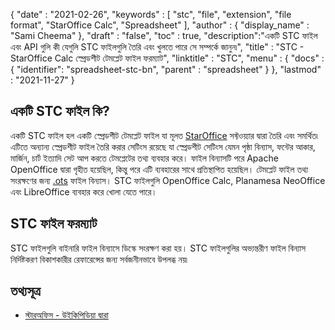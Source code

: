 {
  "date" : "2021-02-26",
  "keywords" : [ "stc", "file", "extension", "file format", "StarOffice Calc", "Spreadsheet" ],
  "author" : {
    "display_name" : "Sami Cheema"
},
  "draft" : "false",
  "toc" : true,
  "description":"একটি STC ফাইল এবং API গুলি কী যেগুলি STC ফাইলগুলি তৈরি এবং খুলতে পারে সে সম্পর্কে জানুন৷",
  "title" : "STC - StarOffice Calc স্প্রেডশীট টেমপ্লেট ফাইল ফরম্যাট",
  "linktitle" : "STC",
  "menu" : {
    "docs" : {
      "identifier": "spreadsheet-stc-bn",
      "parent" : "spreadsheet"
}
},
  "lastmod" : "2021-11-27"
}

## একটি STC ফাইল কি?

একটি STC ফাইল হল একটি স্প্রেডশীট টেমপ্লেট ফাইল যা মূলত [StarOffice](https://www.staroffice.com/) সফ্টওয়্যার দ্বারা তৈরি এবং সমর্থিত৷ এটিতে অন্যান্য স্প্রেডশীট ফাইল তৈরি করার সেটিংস রয়েছে যা স্প্রেডশীট সেটিংস যেমন পৃষ্ঠা বিন্যাস, ফন্টের আকার, মার্জিন, চার্ট ইত্যাদি সেট আপ করতে টেমপ্লেটের তথ্য ব্যবহার করে। ফাইল বিন্যাসটি পরে Apache OpenOffice দ্বারা গৃহীত হয়েছিল, কিন্তু পরে এটি ব্যবহারের সাথে প্রতিস্থাপিত হয়েছিল। টেমপ্লেট ফাইল তথ্য সংরক্ষণের জন্য [.ots](/spreadsheet/ots/) ফাইল বিন্যাস। STC ফাইলগুলি OpenOffice Calc, Planamesa NeoOffice এবং LibreOffice ব্যবহার করে খোলা যেতে পারে।

## STC ফাইল ফরম্যাট

STC ফাইলগুলি বাইনারি ফাইল বিন্যাসে ডিস্কে সংরক্ষণ করা হয়। STC ফাইলগুলির অভ্যন্তরীণ ফাইল বিন্যাস নির্দিষ্টকরণ বিকাশকারীর রেফারেন্সের জন্য সর্বজনীনভাবে উপলব্ধ নয়৷

## তথ্যসূত্র ##

* [স্টারঅফিস - উইকিপিডিয়া দ্বারা](https://en.wikipedia.org/wiki/StarOffice)



